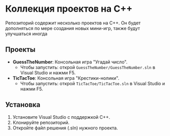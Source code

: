 # Коллекция проектов на C++

Репозиторий содержит несколько проектов на C++.
Он будет дополняться по мере создания новых мини-игр, также будут улучшаться иногда

## Проекты
- **GuessTheNumber**: Консольная игра "Угадай число".
  - Чтобы запустить: открой `GuessTheNumber/GuessTheNumber.sln` в Visual Studio и нажми F5.
- **TicTacToe**: Консольная игра "Крестики-нолики".
  - Чтобы запустить: открой `TicTacToe/TicTacToe.sln` в Visual Studio и нажми F5.

## Установка
1. Установите Visual Studio с поддержкой C++.
2. Клонируйте репозиторий.
3. Откройте файл решения (.sln) нужного проекта. 
